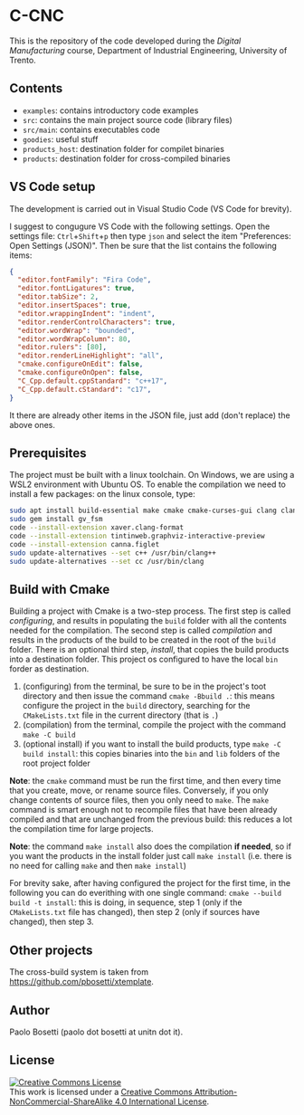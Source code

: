 # C-CNC

This is the repository of the code developed during the _Digital Manufacturing_
course, Department of Industrial Engineering, University of Trento.

## Contents

* `examples`: contains introductory code examples
* `src`: contains the main project source code (library files)
* `src/main`: contains executables code
* `goodies`: useful stuff
* `products_host`: destination folder for compilet binaries
* `products`: destination folder for cross-compiled binaries

## VS Code setup

The development is carried out in Visual Studio Code (VS Code for brevity).

I suggest to congugure VS Code with the following settings. Open the settings file: `Ctrl`+`Shift`+`p` then type `json` and select the item "Preferences: Open Settings (JSON)". Then be sure that the list contains the following items:

```json
{
  "editor.fontFamily": "Fira Code",
  "editor.fontLigatures": true,
  "editor.tabSize": 2,
  "editor.insertSpaces": true,
  "editor.wrappingIndent": "indent",
  "editor.renderControlCharacters": true,
  "editor.wordWrap": "bounded",
  "editor.wordWrapColumn": 80,
  "editor.rulers": [80],
  "editor.renderLineHighlight": "all",
  "cmake.configureOnEdit": false,
  "cmake.configureOnOpen": false,
  "C_Cpp.default.cppStandard": "c++17",
  "C_Cpp.default.cStandard": "c17",
}
```

It there are already other items in the JSON file, just add (don't replace) the above ones.

## Prerequisites

The project must be built with a linux toolchain. On Windows, we are using a WSL2 environment with Ubuntu OS. To enable the compilation we need to install a few packages: on the linux console, type:

```bash
sudo apt install build-essential make cmake cmake-curses-gui clang clang-format lldb libzmq3-dev ruby figlet
sudo gem install gv_fsm
code --install-extension xaver.clang-format
code --install-extension tintinweb.graphviz-interactive-preview
code --install-extension canna.figlet
sudo update-alternatives --set c++ /usr/bin/clang++
sudo update-alternatives --set cc /usr/bin/clang
```


## Build with Cmake

Building a project with Cmake is a two-step process. The first step is called
*configuring*, and results in populating the `build` folder with all the
contents needed for the compilation. The second step is called *compilation* and
results in the products of the build to be created in the root of the `build`
folder. There is an optional third step, *install*, that copies the build
products into a destination folder. This project os configured to have the local `bin` forder as destination.

1. (configuring) from the terminal, be sure to be in the project's toot directory and then issue the command `cmake
	-Bbuild .`: this means configure the project in the `build` directory, searching
	for the `CMakeLists.txt` file in the current directory (that is `.`)
3. (compilation) from the terminal, compile the project with the command `make -C build` 
4. (optional install) if you want to install the build products, type `make -C build install`: this copies binaries into the `bin` and `lib` folders of the root
	project folder

**Note**: the `cmake` command must be run the first time, and then every time
that you create, move, or rename source files. Conversely, if you only change
contents of source files, then you only need to `make`. The `make` command is
smart enough not to recompile files that have been already compiled and that are
unchanged from the previous build: this reduces a lot the compilation time for
large projects.

**Note**: the command `make install` also does the compilation **if needed**, so if you want
the products in the install folder just call `make install` (i.e. there is no
need for calling `make` and then `make install`)

For brevity sake, after having configured the project for the first time, in the following you can do everithing with one single command: `cmake --build build -t install`: this is doing, in sequence, step 1 (only if the `CMakeLists.txt` file has changed), then step 2 (only if sources have changed), then step 3.

## Other projects

The cross-build system is taken from <https://github.com/pbosetti/xtemplate>.

## Author

Paolo Bosetti (paolo dot bosetti at unitn dot it).

## License

<a rel="license" href="http://creativecommons.org/licenses/by-nc-sa/4.0/"><img alt="Creative Commons License" style="border-width:0" src="https://i.creativecommons.org/l/by-nc-sa/4.0/88x31.png" /></a><br />This work is licensed under a <a rel="license" href="http://creativecommons.org/licenses/by-nc-sa/4.0/">Creative Commons Attribution-NonCommercial-ShareAlike 4.0 International License</a>.